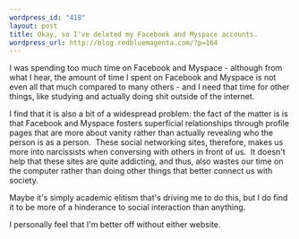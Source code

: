 ```yaml
--- 
wordpress_id: "418"
layout: post
title: Okay, so I've deleted my Facebook and Myspace accounts.
wordpress_url: http://blog.redbluemagenta.com/?p=164
---
```

I was spending too much time on Facebook and Myspace - although from what I hear, the amount of time I spent on Facebook and Myspace is not even all that much compared to many others - and I need that time for other things, like studying and actually doing shit outside of the internet.

I find that it is also a bit of a widespread problem: the fact of the matter is is that Facebook and Myspace fosters superficial relationships through profile pages that are more about vanity rather than actually revealing who the person is as a person.  These social networking sites, therefore, makes us more into narcissists when conversing with others in front of us.  It doesn't help that these sites are quite addicting, and thus, also wastes our time on the computer rather than doing other things that better connect us with society.

Maybe it's simply academic elitism that's driving me to do this, but I do find it to be more of a hinderance to social interaction than anything.

I personally feel that I'm better off without either website.
